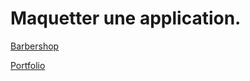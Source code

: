 # Maquetter une application.

[Barbershop](https://www.figma.com/file/MU2UC8FOjhAI9YRTAtGAT6/Barbershop?node-id=0%3A1)

[Portfolio](https://www.figma.com/file/rTXW0QYYWy0M1PrjJxRFTU/Portefolio?node-id=0%3A1)


